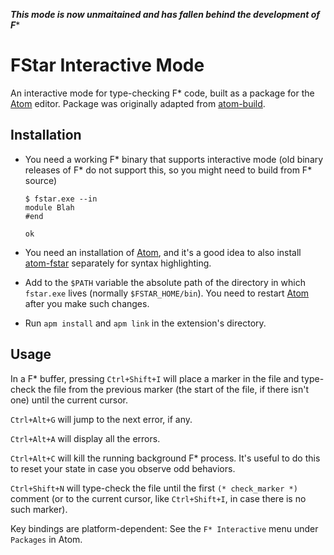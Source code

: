 ***This mode is now unmaitained and has fallen behind the development of F****

# FStar Interactive Mode

An interactive mode for type-checking F\* code, built as a package for
the [Atom] editor. Package was originally adapted from [atom-build].

## Installation

* You need a working F* binary that supports interactive mode
  (old binary releases of F* do not support this, so you might need to build from F* source)

      $ fstar.exe --in
      module Blah
      #end
     
      ok

* You need an installation of [Atom], and it's a good idea to also
  install [atom-fstar] separately for syntax highlighting.

* Add to the `$PATH` variable the absolute path of the directory in
  which `fstar.exe` lives (normally `$FSTAR_HOME/bin`). You need to
  restart [Atom] after you make such changes.

* Run `apm install` and `apm link` in the extension's directory.

## Usage

In a F\* buffer, pressing `Ctrl+Shift+I` will place a marker in the
file and type-check the file from the previous marker (the start of
the file, if there isn't one) until the current cursor.

`Ctrl+Alt+G` will jump to the next error, if any.

`Ctrl+Alt+A` will display all the errors.

`Ctrl+Alt+C` will kill the running background F\* process.
It's useful to do this to reset your state in case you observe odd behaviors.

`Ctrl+Shift+N` will type-check the file until the first
`(* check_marker *)` comment (or to the current cursor,
like `Ctrl+Shift+I`, in case there is no such marker).

Key bindings are platform-dependent:
See the `F* Interactive` menu under `Packages` in Atom.

[Atom]: https://atom.io
[atom-fstar]: https://github.com/FStarLang/atom-fstar
[atom-build]: https://atom.io/packages/build
